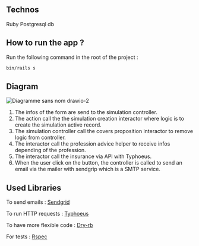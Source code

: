 ## Technos
Ruby
Postgresql db
## How to run the app ?
Run the following command in the root of the project :
```bash
bin/rails s
```
## Diagram
![Diagramme sans nom drawio-2](https://user-images.githubusercontent.com/56258172/214846697-3139a110-6071-4a07-bab8-46652c931d3f.png)

1. The infos of the form are send to the simulation controller.
2. The action call the the simulation creation interactor where logic is to create the simulation active record.
3. The simulation controller call the covers proposition interactor to remove logic from controller.
4. The interactor call the profession advice helper to receive infos depending of the profession.
5. The interactor call the insurance via API with Typhoeus.
6. When the user click on the button, the controller is called to send an email via the mailer with sendgrip which is a SMTP service.


## Used Libraries

To send emails : [Sendgrid](https://sendgrid.com)

To run HTTP requests : [Typhoeus](https://github.com/typhoeus/typhoeus)

To have more flexible code : [Dry-rb](https://dry-rb.org)

For tests : [Rspec](https://github.com/rspec/rspec-rails/tree/6-0-maintenance)
